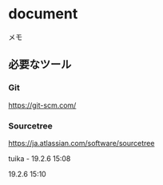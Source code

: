 # document
メモ

## 必要なツール

### Git
https://git-scm.com/

### Sourcetree
https://ja.atlassian.com/software/sourcetree

tuika - 19.2.6 15:08

19.2.6 15:10